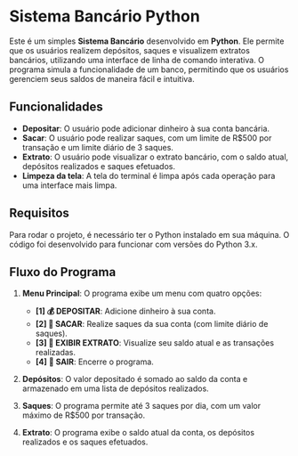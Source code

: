 # Sistema Bancário Python

Este é um simples **Sistema Bancário** desenvolvido em **Python**. Ele permite que os usuários realizem depósitos, saques e visualizem extratos bancários, utilizando uma interface de linha de comando interativa. O programa simula a funcionalidade de um banco, permitindo que os usuários gerenciem seus saldos de maneira fácil e intuitiva.

## Funcionalidades

- **Depositar**: O usuário pode adicionar dinheiro à sua conta bancária.
- **Sacar**: O usuário pode realizar saques, com um limite de R$500 por transação e um limite diário de 3 saques.
- **Extrato**: O usuário pode visualizar o extrato bancário, com o saldo atual, depósitos realizados e saques efetuados.
- **Limpeza da tela**: A tela do terminal é limpa após cada operação para uma interface mais limpa.

## Requisitos

Para rodar o projeto, é necessário ter o Python instalado em sua máquina. O código foi desenvolvido para funcionar com versões do Python 3.x.

## Fluxo do Programa

1. **Menu Principal**: O programa exibe um menu com quatro opções:
   - **[1] 💰 DEPOSITAR**: Adicione dinheiro à sua conta.
   - **[2] 💸 SACAR**: Realize saques da sua conta (com limite diário de saques).
   - **[3] 📜 EXIBIR EXTRATO**: Visualize seu saldo atual e as transações realizadas.
   - **[4] 🚪 SAIR**: Encerre o programa.

2. **Depósitos**: O valor depositado é somado ao saldo da conta e armazenado em uma lista de depósitos realizados.

3. **Saques**: O programa permite até 3 saques por dia, com um valor máximo de R$500 por transação.

4. **Extrato**: O programa exibe o saldo atual da conta, os depósitos realizados e os saques efetuados.

